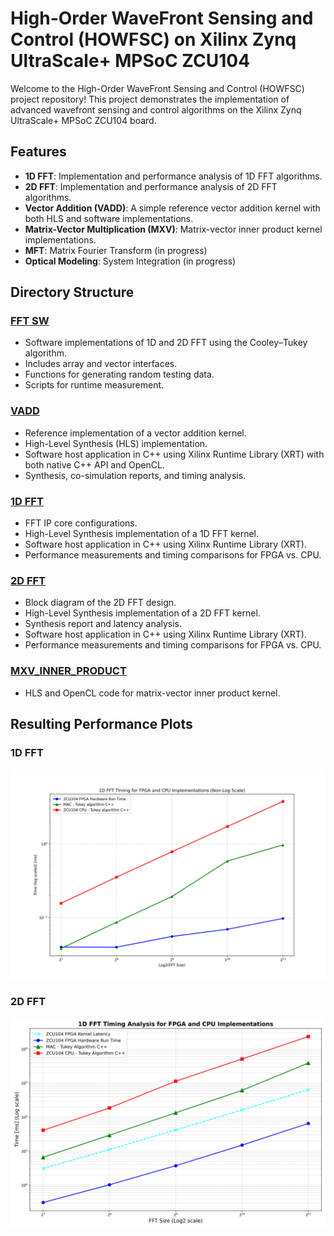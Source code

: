 # High-Order WaveFront Sensing and Control (HOWFSC) on Xilinx Zynq UltraScale+ MPSoC ZCU104

Welcome to the High-Order WaveFront Sensing and Control (HOWFSC) project repository! This project demonstrates the implementation of advanced wavefront sensing and control algorithms on the Xilinx Zynq UltraScale+ MPSoC ZCU104 board. 

## Features

- **1D FFT**: Implementation and performance analysis of 1D FFT algorithms.
- **2D FFT**: Implementation and performance analysis of 2D FFT algorithms.
- **Vector Addition (VADD)**: A simple reference vector addition kernel with both HLS and software implementations.
- **Matrix-Vector Multiplication (MXV)**: Matrix-vector inner product kernel implementations.
- **MFT**: Matrix Fourier Transform (in progress)
- **Optical Modeling**: System Integration (in progress)

## Directory Structure

### [FFT SW](https://github.com/MIT-STARLab/ZCU104_HOWFSC/tree/main/FFT%20SW)
- Software implementations of 1D and 2D FFT using the Cooley–Tukey algorithm.
- Includes array and vector interfaces.
- Functions for generating random testing data.
- Scripts for runtime measurement.

### [VADD](https://github.com/MIT-STARLab/ZCU104_HOWFSC/tree/main/VADD)
- Reference implementation of a vector addition kernel.
- High-Level Synthesis (HLS) implementation.
- Software host application in C++ using Xilinx Runtime Library (XRT) with both native C++ API and OpenCL.
- Synthesis, co-simulation reports, and timing analysis.

### [1D FFT](https://github.com/MIT-STARLab/ZCU104_HOWFSC/tree/main/1D%20FFT)
- FFT IP core configurations.
- High-Level Synthesis implementation of a 1D FFT kernel.
- Software host application in C++ using Xilinx Runtime Library (XRT).
- Performance measurements and timing comparisons for FPGA vs. CPU.

### [2D FFT](https://github.com/MIT-STARLab/ZCU104_HOWFSC/tree/main/2D%20FFT)
- Block diagram of the 2D FFT design.
- High-Level Synthesis implementation of a 2D FFT kernel.
- Synthesis report and latency analysis.
- Software host application in C++ using Xilinx Runtime Library (XRT).
- Performance measurements and timing comparisons for FPGA vs. CPU.

### [MXV_INNER_PRODUCT](https://github.com/MIT-STARLab/ZCU104_HOWFSC/tree/main/MXV_INNER_PRODUCT)
- HLS and OpenCL code for matrix-vector inner product kernel.

## Resulting Performance Plots

### 1D FFT
![Timing FFT](https://github.com/MIT-STARLab/ZCU104_HOWFSC/blob/main/1D%20FFT/timing/fft_timing_plot_fpga_mac_cpu.png)

### 2D FFT
![Timing 2D FFT](https://github.com/MIT-STARLab/ZCU104_HOWFSC/blob/main/2D%20FFT/timing/fft2d_timing_plot_fpga_mac_cpu.png)



